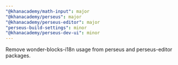 ```yaml
---
"@khanacademy/math-input": major
"@khanacademy/perseus": major
"@khanacademy/perseus-editor": major
"perseus-build-settings": minor
"@khanacademy/perseus-dev-ui": minor
---
```


Remove wonder-blocks-i18n usage from perseus and perseus-editor packages.
